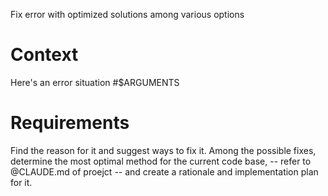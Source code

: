 Fix error with optimized solutions among various options

# Context
Here's an error situation 
#$ARGUMENTS

# Requirements
Find the reason for it and suggest ways to fix it.
Among the possible fixes, determine the most optimal method for the current code base,
-- refer to @CLAUDE.md of proejct -- and create a rationale and implementation plan for it.

